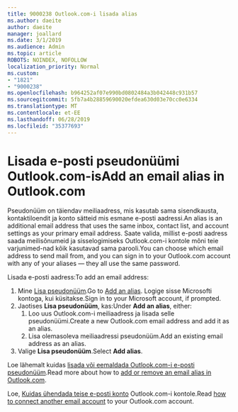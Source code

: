 ```yaml
---
title: 9000238 Outlook.com-i lisada alias
ms.author: daeite
author: daeite
manager: joallard
ms.date: 3/1/2019
ms.audience: Admin
ms.topic: article
ROBOTS: NOINDEX, NOFOLLOW
localization_priority: Normal
ms.custom:
- "1821"
- "9000238"
ms.openlocfilehash: b964252af07e990bd0802484a3b042448c931b57
ms.sourcegitcommit: 5fb7a4b28859690020efdea630d03e70cc0e6334
ms.translationtype: MT
ms.contentlocale: et-EE
ms.lasthandoff: 06/28/2019
ms.locfileid: "35377693"
---
```

# <a name="add-an-email-alias-in-outlookcom"></a><span data-ttu-id="bf1b8-102">Lisada e-posti pseudonüümi Outlook.com-is</span><span class="sxs-lookup"><span data-stu-id="bf1b8-102">Add an email alias in Outlook.com</span></span>

<span data-ttu-id="bf1b8-103">Pseudonüüm on täiendav meiliaadress, mis kasutab sama sisendkausta, kontaktiloendit ja konto sätteid mis esmane e-posti aadressi.</span><span class="sxs-lookup"><span data-stu-id="bf1b8-103">An alias is an additional email address that uses the same inbox, contact list, and account settings as your primary email address.</span></span> <span data-ttu-id="bf1b8-104">Saate valida, millist e-posti aadress saada meilisõnumeid ja sisselogimiseks Outlook.com-i kontole mõni teie varjunimed-nad kõik kasutavad sama parooli.</span><span class="sxs-lookup"><span data-stu-id="bf1b8-104">You can choose which email address to send mail from, and you can sign in to your Outlook.com account with any of your aliases — they all use the same password.</span></span>

<span data-ttu-id="bf1b8-105">Lisada e-posti aadress:</span><span class="sxs-lookup"><span data-stu-id="bf1b8-105">To add an email address:</span></span>

1. <span data-ttu-id="bf1b8-106">Mine [Lisa pseudonüüm](https://go.microsoft.com/fwlink/p/?linkid=864833).</span><span class="sxs-lookup"><span data-stu-id="bf1b8-106">Go to [Add an alias](https://go.microsoft.com/fwlink/p/?linkid=864833).</span></span> <span data-ttu-id="bf1b8-107">Logige sisse Microsofti kontoga, kui küsitakse.</span><span class="sxs-lookup"><span data-stu-id="bf1b8-107">Sign in to your Microsoft account, if prompted.</span></span>
2. <span data-ttu-id="bf1b8-108">Jaotises **Lisa pseudonüüm**, kas:</span><span class="sxs-lookup"><span data-stu-id="bf1b8-108">Under **Add an alias**, either:</span></span>
    1. <span data-ttu-id="bf1b8-109">Loo uus Outlook.com-i meiliaadress ja lisada selle pseudonüümi.</span><span class="sxs-lookup"><span data-stu-id="bf1b8-109">Create a new Outlook.com email address and add it as an alias.</span></span>
    2. <span data-ttu-id="bf1b8-110">Lisa olemasoleva meiliaadressi pseudonüüm.</span><span class="sxs-lookup"><span data-stu-id="bf1b8-110">Add an existing email address as an alias.</span></span>
3. <span data-ttu-id="bf1b8-111">Valige **Lisa pseudonüüm**.</span><span class="sxs-lookup"><span data-stu-id="bf1b8-111">Select **Add alias**.</span></span>

<span data-ttu-id="bf1b8-112">Loe lähemalt kuidas [lisada või eemaldada Outlook.com-i e-posti pseudonüüm](https://support.office.com/article/459b1989-356d-40fa-a689-8f285b13f1f2).</span><span class="sxs-lookup"><span data-stu-id="bf1b8-112">Read more about how to [add or remove an email alias in Outlook.com](https://support.office.com/article/459b1989-356d-40fa-a689-8f285b13f1f2).</span></span>  

<span data-ttu-id="bf1b8-113">Loe, [Kuidas ühendada teise e-posti konto](https://support.office.com/article/c5224df4-5885-4e79-91ba-523aa743f0ba) Outlook.com-i kontole.</span><span class="sxs-lookup"><span data-stu-id="bf1b8-113">Read [how to connect another email account](https://support.office.com/article/c5224df4-5885-4e79-91ba-523aa743f0ba) to your Outlook.com account.</span></span>